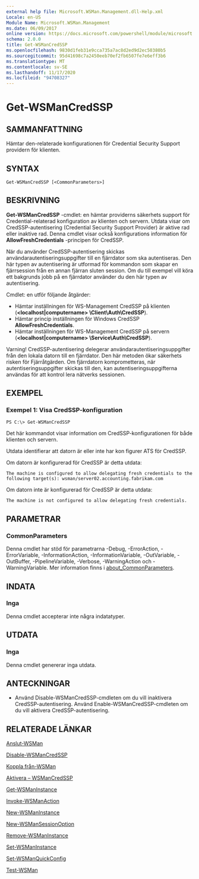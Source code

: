 ```yaml
---
external help file: Microsoft.WSMan.Management.dll-Help.xml
Locale: en-US
Module Name: Microsoft.WSMan.Management
ms.date: 06/09/2017
online version: https://docs.microsoft.com/powershell/module/microsoft.wsman.management/get-wsmancredssp?view=powershell-7.2&WT.mc_id=ps-gethelp
schema: 2.0.0
title: Get-WSManCredSSP
ms.openlocfilehash: 9830d1feb31e9cca735a7ac8d2ed9d2ec50380b5
ms.sourcegitcommit: 95d41698c7a2450eeb70ef2fb6507fe7e6eff3b6
ms.translationtype: MT
ms.contentlocale: sv-SE
ms.lasthandoff: 11/17/2020
ms.locfileid: "94708327"
---
```

# Get-WSManCredSSP

## SAMMANFATTNING
Hämtar den-relaterade konfigurationen för Credential Security Support providern för klienten.

## SYNTAX

```
Get-WSManCredSSP [<CommonParameters>]
```

## BESKRIVNING
**Get-WSManCredSSP** -cmdlet: en hämtar providerns säkerhets support för Credential-relaterad konfiguration av klienten och servern.
Utdata visar om CredSSP-autentisering (Credential Security Support Provider) är aktive rad eller inaktive rad.
Denna cmdlet visar också konfigurations information för **AllowFreshCredentials** -principen för CredSSP.

När du använder CredSSP-autentisering skickas användarautentiseringsuppgifter till en fjärrdator som ska autentiseras.
Den här typen av autentisering är utformad för kommandon som skapar en fjärrsession från en annan fjärran sluten session.
Om du till exempel vill köra ett bakgrunds jobb på en fjärrdator använder du den här typen av autentisering.

Cmdlet: en utför följande åtgärder:

- Hämtar inställningen för WS-Management CredSSP på klienten (**\<localhost|computername\> \Client\Auth\CredSSP**).
- Hämtar princip inställningen för Windows CredSSP **AllowFreshCredentials**.
- Hämtar inställningen för WS-Management CredSSP på servern (**\<localhost|computername\> \Service\Auth\CredSSP**).

Varning! CredSSP-autentisering delegerar användarautentiseringsuppgifter från den lokala datorn till en fjärrdator.
Den här metoden ökar säkerhets risken för Fjärråtgärden.
Om fjärrdatorn komprometteras, när autentiseringsuppgifter skickas till den, kan autentiseringsuppgifterna användas för att kontrol lera nätverks sessionen.

## EXEMPEL

### Exempel 1: Visa CredSSP-konfiguration

```
PS C:\> Get-WSManCredSSP
```

Det här kommandot visar information om CredSSP-konfigurationen för både klienten och servern.

Utdata identifierar att datorn är eller inte har kon figurer ATS för CredSSP.

Om datorn är konfigurerad för CredSSP är detta utdata:

`The machine is configured to allow delegating fresh credentials to the following target(s): wsman/server02.accounting.fabrikam.com`

Om datorn inte är konfigurerad för CredSSP är detta utdata:

`The machine is not configured to allow delegating fresh credentials.`

## PARAMETRAR

### CommonParameters
Denna cmdlet har stöd för parametrarna -Debug, -ErrorAction, -ErrorVariable, -InformationAction, -InformationVariable, -OutVariable, -OutBuffer, -PipelineVariable, -Verbose, -WarningAction och -WarningVariable. Mer information finns i [about_CommonParameters](https://go.microsoft.com/fwlink/?LinkID=113216).

## INDATA

### Inga
Denna cmdlet accepterar inte några indatatyper.

## UTDATA

### Inga
Denna cmdlet genererar inga utdata.

## ANTECKNINGAR

* Använd Disable-WSManCredSSP-cmdleten om du vill inaktivera CredSSP-autentisering. Använd Enable-WSManCredSSP-cmdleten om du vill aktivera CredSSP-autentisering.

## RELATERADE LÄNKAR

[Anslut-WSMan](Connect-WSMan.md)

[Disable-WSManCredSSP](Disable-WSManCredSSP.md)

[Koppla från-WSMan](Disconnect-WSMan.md)

[Aktivera – WSManCredSSP](Enable-WSManCredSSP.md)

[Get-WSManInstance](Get-WSManInstance.md)

[Invoke-WSManAction](Invoke-WSManAction.md)

[New-WSManInstance](New-WSManInstance.md)

[New-WSManSessionOption](New-WSManSessionOption.md)

[Remove-WSManInstance](Remove-WSManInstance.md)

[Set-WSManInstance](Set-WSManInstance.md)

[Set-WSManQuickConfig](Set-WSManQuickConfig.md)

[Test-WSMan](Test-WSMan.md)


